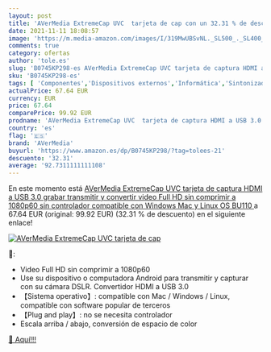 ```yaml
---
layout: post
title: 'AVerMedia ExtremeCap UVC  tarjeta de cap con un 32.31 % de descuento'
date: 2021-11-11 18:08:57
image: 'https://m.media-amazon.com/images/I/319MwUBSvNL._SL500_._SL400_.jpg'
comments: true
category: ofertas
author: 'tole.es'
slug: 'B0745KP298-es AVerMedia ExtremeCap UVC tarjeta de captura HDMI a USB 3.0...'
sku: 'B0745KP298-es'
tags: [ 'Componentes','Dispositivos externos','Informática','Sintonizadores de televisión externos','avermedia','full','hd', ]
actualPrice: 67.64 EUR
currency: EUR
price: 67.64
comparePrice: 99.92 EUR
prodname: 'AVerMedia ExtremeCap UVC  tarjeta de captura HDMI a USB 3.0  grabar  transmitir y convertir video Full HD sin comprimir a 1080p60  sin controlador  compatible con Windows  Mac y Linux OS  BU110 '
country: 'es'
flag: '🇪🇸'
brand: 'AVerMedia'
buyurl: 'https://www.amazon.es/dp/B0745KP298/?tag=tolees-21'
descuento: '32.31'
average: '92.7311111111108'
---
```


En este momento está [AVerMedia ExtremeCap UVC  tarjeta de captura HDMI a USB 3.0  grabar  transmitir y convertir video Full HD sin comprimir a 1080p60  sin controlador  compatible con Windows  Mac y Linux OS  BU110 ](https://www.amazon.es/dp/B0745KP298/?tag=tolees-21) a 67.64 EUR (original: 99.92 EUR) (32.31 %  de descuento) en el siguiente enlace!

[![AVerMedia ExtremeCap UVC  tarjeta de cap](https://m.media-amazon.com/images/I/319MwUBSvNL._SL500_._SL400_.jpg)](https://www.amazon.es/dp/B0745KP298/?tag=tolees-21)

🔎:

- Video Full HD sin comprimir a 1080p60
- Use su dispositivo o computadora Android para transmitir y capturar con su cámara DSLR. Convertidor HDMI a USB 3.0
- 【Sistema operativo】: compatible con Mac / Windows / Linux, compatible con software popular de terceros
- 【Plug and play】: no se necesita controlador
- Escala arriba / abajo, conversión de espacio de color

[🛒 Aquí!!!](https://www.amazon.es/dp/B0745KP298/?tag=tolees-21)
